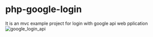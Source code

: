 # php-google-login
It is an mvc example project for login with google api web pplication
![google_login_api](https://github.com/PHPMohamedNabil/php-google-login-api/assets/29188634/401d8d11-710e-485c-a308-4666bf21c932)
